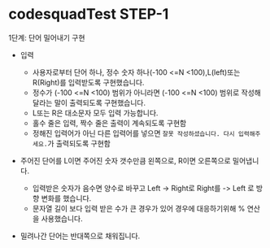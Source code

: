# codesquadTest STEP-1


1단계: 단어 밀어내기 구현

* 입력
  - 사용자로부터 단어 하나, 정수 숫자 하나(-100 <=N <100),L(left)또는 R(Right)를 입력받도록 구현했습니다.
  - 정수가 (-100 <=N <100) 범위가 아니라면 (-100 <=N <100) 범위로 작성해달라는 말이 출력되도록 구현했습니다.
  - L또는 R은 대소문자 모두 입력 가능합니다.
  - 홀수 줄은 입력, 짝수 줄은 출력이 계속되도록 구현함
  - 정해진 입력어가 아닌 다른 입력어를 넣으면 `잘못 작성하셨습니다. 다시 입력해주세요.`가 출력되도록 구현함
  
* 주어진 단어를 L이면 주어진 숫자 갯수만큼 왼쪽으로, R이면 오른쪽으로 밀어냅니다.
  - 입력받은 숫자가 음수면 양수로 바꾸고 Left -> Right로 Right를 -> Left 로 방향 변화를 했습니다.
  - 문자열 길이 보다 입력 받은 수가 큰 경우가 있어 경우에 대응하기위해 % 연산을 사용했습니다.

* 밀려나간 단어는 반대쪽으로 채워집니다.

